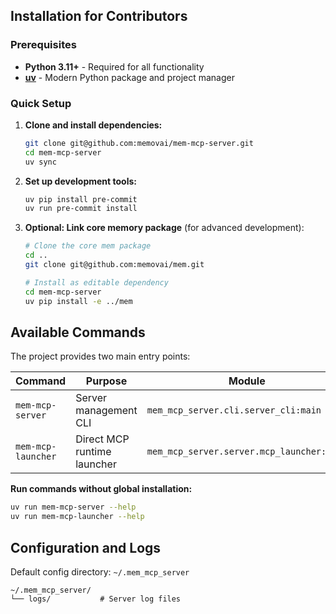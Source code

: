 
## Installation for Contributors

### Prerequisites

- **Python 3.11+** - Required for all functionality
- **[uv](https://docs.astral.sh/uv/getting-started/installation/)** - Modern Python package and project manager

### Quick Setup

1. **Clone and install dependencies:**
   ```bash
   git clone git@github.com:memovai/mem-mcp-server.git
   cd mem-mcp-server
   uv sync
   ```

2. **Set up development tools:**
   ```bash
   uv pip install pre-commit
   uv run pre-commit install
   ```

3. **Optional: Link core memory package** (for advanced development):
   ```bash
   # Clone the core mem package
   cd ..
   git clone git@github.com:memovai/mem.git

   # Install as editable dependency
   cd mem-mcp-server
   uv pip install -e ../mem
   ```

## Available Commands

The project provides two main entry points:

| Command | Purpose | Module |
|---------|---------|---------|
| `mem-mcp-server` | Server management CLI | `mem_mcp_server.cli.server_cli:main` |
| `mem-mcp-launcher` | Direct MCP runtime launcher | `mem_mcp_server.server.mcp_launcher:main` |

**Run commands without global installation:**
```bash
uv run mem-mcp-server --help
uv run mem-mcp-launcher --help
```

## Configuration and Logs

Default config directory: `~/.mem_mcp_server`

```
~/.mem_mcp_server/
└── logs/           # Server log files
```